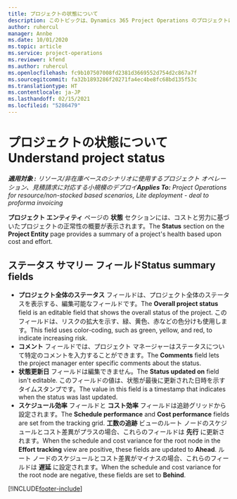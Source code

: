 ```yaml
---
title: プロジェクトの状態について
description: このトピックは、Dynamics 365 Project Operations のプロジェクトに割り当てられたステータスに関する情報を提供します。
author: ruhercul
manager: Annbe
ms.date: 10/01/2020
ms.topic: article
ms.service: project-operations
ms.reviewer: kfend
ms.author: ruhercul
ms.openlocfilehash: fc9b107507008fd2381d3669552d754d2c867a7f
ms.sourcegitcommit: fa32b1893286f20271fa4ec4be8fc68bd135f53c
ms.translationtype: HT
ms.contentlocale: ja-JP
ms.lasthandoff: 02/15/2021
ms.locfileid: "5286479"
---
```

# <a name="understand-project-status"></a><span data-ttu-id="d65dc-103">プロジェクトの状態について</span><span class="sxs-lookup"><span data-stu-id="d65dc-103">Understand project status</span></span>

<span data-ttu-id="d65dc-104">_**適用対象 :** リソース/非在庫ベースのシナリオに使用するプロジェクト オペレーション、見積請求に対応する小規模のデプロイ_</span><span class="sxs-lookup"><span data-stu-id="d65dc-104">_**Applies To:** Project Operations for resource/non-stocked based scenarios, Lite deployment - deal to proforma invoicing_</span></span>


<span data-ttu-id="d65dc-105">**プロジェクト エンティティ** ページの **状態** セクションには、コストと労力に基づいたプロジェクトの正常性の概要が表示されます。</span><span class="sxs-lookup"><span data-stu-id="d65dc-105">The **Status** section on the **Project Entity** page provides a summary of a project's health based upon cost and effort.</span></span>


## <a name="status-summary-fields"></a><span data-ttu-id="d65dc-106">ステータス サマリー フィールド</span><span class="sxs-lookup"><span data-stu-id="d65dc-106">Status summary fields</span></span>

- <span data-ttu-id="d65dc-107">**プロジェクト全体のステータス** フィールドは、プロジェクト全体のステータスを表示する、編集可能なフィールドです。</span><span class="sxs-lookup"><span data-stu-id="d65dc-107">The **Overall project status** field is an editable field that shows the overall status of the project.</span></span> <span data-ttu-id="d65dc-108">このフィールドは、リスクの拡大を示す、緑、黄色、赤などの色分けも使用します。</span><span class="sxs-lookup"><span data-stu-id="d65dc-108">This field uses color-coding, such as green, yellow, and red, to indicate increasing risk.</span></span> 
- <span data-ttu-id="d65dc-109">**コメント** フィールドでは、プロジェクト マネージャーはステータスについて特定のコメントを入力することができます。</span><span class="sxs-lookup"><span data-stu-id="d65dc-109">The **Comments** field lets the project manager enter specific comments about the status.</span></span> 
- <span data-ttu-id="d65dc-110">**状態更新日** フィールドは編集できません。</span><span class="sxs-lookup"><span data-stu-id="d65dc-110">The **Status updated on** field isn't editable.</span></span> <span data-ttu-id="d65dc-111">このフィールドの値は、状態が最後に更新された日時を示すタイムスタンプです。</span><span class="sxs-lookup"><span data-stu-id="d65dc-111">The value in this field is a timestamp that indicates when the status was last updated.</span></span>
- <span data-ttu-id="d65dc-112">**スケジュール効率** フィールドと **コスト効率** フィールドは追跡グリッドから設定されます。</span><span class="sxs-lookup"><span data-stu-id="d65dc-112">The **Schedule performance** and **Cost performance** fields are set from the tracking grid.</span></span> <span data-ttu-id="d65dc-113">**工数の追跡** ビューのルート ノードのスケジュールとコスト差異がプラスの場合、これらのフィールドは **先行** に更新されます。</span><span class="sxs-lookup"><span data-stu-id="d65dc-113">When the schedule and cost variance for the root node in the **Effort tracking** view are positive, these fields are updated to **Ahead**.</span></span> <span data-ttu-id="d65dc-114">ルート ノードのスケジュールとコスト差異がマイナスの場合、これらのフィールドは **遅延** に設定されます。</span><span class="sxs-lookup"><span data-stu-id="d65dc-114">When the schedule and cost variance for the root node are negative, these fields are set to **Behind**.</span></span>


[!INCLUDE[footer-include](../includes/footer-banner.md)]